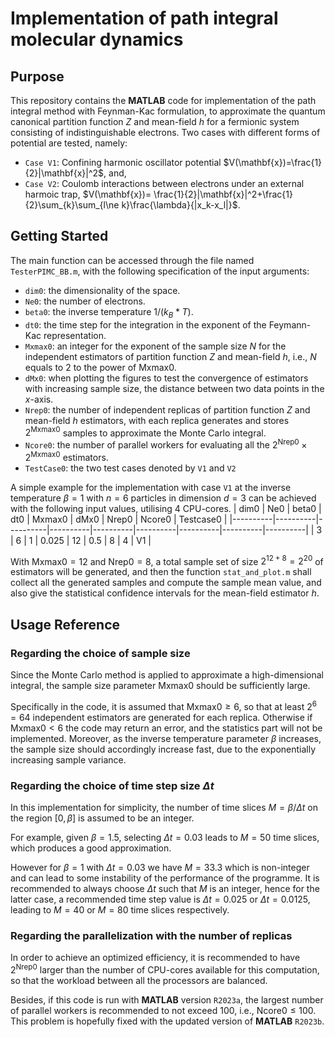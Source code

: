 # Implementation of path integral molecular dynamics

## Purpose

This repository contains the **MATLAB** code for implementation of the path integral method with Feynman-Kac formulation, to approximate the quantum canonical partition function $Z$ and mean-field $h$ for a fermionic system consisting of indistinguishable electrons.
Two cases with different forms of potential are tested, namely:
* `Case V1`: Confining harmonic oscillator potential $V(\mathbf{x})=\frac{1}{2}|\mathbf{x}|^2$, and,
* `Case V2`: Coulomb interactions between electrons under an external harmoic trap, $V(\mathbf{x})= \frac{1}{2}|\mathbf{x}|^2+\frac{1}{2}\sum_{k}\sum_{l\ne k}\frac{\lambda}{|x_k-x_l|}$.

## Getting Started

The main function can be accessed through the file named `TesterPIMC_BB.m`, with the following specification of the input arguments:
*  `dim0`: the dimensionality of the space.
*  `Ne0`: the number of electrons.
*  `beta0`: the inverse temperature $1 / ( k_B * T )$.
*  `dt0`: the time step for the integration in the exponent of the Feymann-Kac representation.
*  `Mxmax0`: an integer for the exponent of the sample size $N$ for the independent estimators of partition function $Z$ and mean-field $h$, i.e., $N$ equals to $2$ to the power of $\mathrm{Mxmax0}$.
*  `dMx0`: when plotting the figures to test the convergence of estimators with increasing sample size, the distance between two data points in the $x$-axis.
*  `Nrep0`: the number of independent replicas of partition function $Z$ and mean-field $h$ estimators, with each replica generates and stores $2^\mathrm{Mxmax0}$ samples to approximate the Monte Carlo integral.
*  `Ncore0`: the number of parallel workers for evaluating all the $2^{\mathrm{Nrep0}}\times 2^\mathrm{Mxmax0}$ estimators.
*  `TestCase0`: the two test cases denoted by `V1` and `V2`

A simple example for the implementation with case `V1` at the inverse temperature $\beta=1$ with $n=6$ particles in dimension $d=3$ can be achieved with the following input values, utilising $4$ CPU-cores.
| dim0 | Ne0 | beta0 | dt0 | Mxmax0 | dMx0 | Nrep0 | Ncore0 | Testcase0 |
|----------|----------|----------|----------|----------|----------|----------|----------|----------|
| 3 | 6 | 1 | 0.025 | 12 | 0.5 | 8 | 4 | V1 |


With $\mathrm{Mxmax0} = 12$ and $\mathrm{Nrep0}=8$, a total sample set of size $2^{12+8}=2^{20}$ of estimators will be generated, and then the function `stat_and_plot.m` shall collect all the generated samples and compute the sample mean value, and also give the statistical confidence intervals for the mean-field estimator $h$.

## Usage Reference

### Regarding the choice of sample size
Since the Monte Carlo method is applied to approximate a high-dimensional integral, the sample size parameter $\mathrm{Mxmax0}$ should be sufficiently large.

Specifically in the code, it is assumed that $\mathrm{Mxmax0}\geq 6$, so that at least $2^6=64$ independent estimators are generated for each replica. Otherwise if $\mathrm{Mxmax0}< 6$ the code may return an error, and the statistics part will not be implemented. Moreover, as the inverse temperature parameter $\beta$ increases, the sample size should accordingly increase fast, due to the exponentially increasing sample variance.

### Regarding the choice of time step size $\Delta t$
In this implementation for simplicity, the number of time slices $M=\beta/\Delta t$ on the region $[0,\beta]$ is assumed to be an integer. 

For example, given $\beta=1.5$, selecting $\Delta t=0.03$ leads to $M=50$ time slices, which produces a good approximation. 

However for $\beta=1$ with $\Delta t=0.03$ we have $M=33.3$ which is non-integer and can lead to some instability of the performance of the programme. It is recommended to always choose $\Delta t$ such that $M$ is an integer, hence for the latter case, a recommended time step value is $\Delta t = 0.025$ or $\Delta t = 0.0125$, leading to $M=40$ or $M=80$ time slices respectively.

### Regarding the parallelization with the number of replicas
In order to achieve an optimized efficiency, it is recommended to have $2^{\mathrm{Nrep0}}$ larger than the number of CPU-cores available for this computation, so that the workload between all the processors are balanced.

Besides, if this code is run with **MATLAB** version `R2023a`, the largest number of parallel workers is recommended to not exceed 100, i.e., $\mathrm{Ncore0}\leq 100$.  This problem is hopefully fixed with the updated version of **MATLAB** `R2023b`.




 
